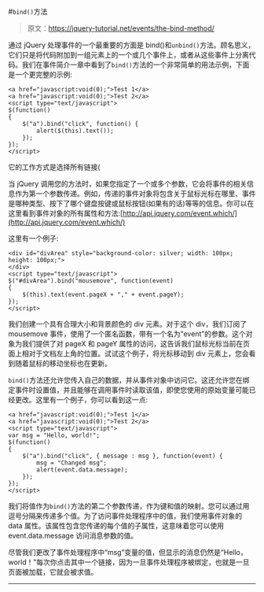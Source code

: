 #`bind()`方法

> 原文：<https://jquery-tutorial.net/events/the-bind-method/>

通过 jQuery 处理事件的一个最重要的方面是 bind()和`unbind()`方法。顾名思义，它们只是将代码附加到一组元素上的一个或几个事件上，或者从这些事件上分离代码。我们在事件简介一章中看到了`bind()`方法的一个非常简单的用法示例，下面是一个更完整的示例:

```
<a href="javascript:void(0);">Test 1</a>
<a href="javascript:void(0);">Test 2</a>
<script type="text/javascript">
$(function()
{
	$("a").bind("click", function() {
		alert($(this).text());
	});
});
</script>
```

它的工作方式是选择所有链接(

当 jQuery 调用您的方法时，如果您指定了一个或多个参数，它会将事件的相关信息作为第一个参数传递。例如，传递的事件对象将包含关于鼠标光标在哪里、事件是哪种类型、按下了哪个键盘按键或鼠标按钮(如果有的话)等等的信息。你可以在这里看到事件对象的所有属性和方法:[http://api.jquery.com/event.which/](http://api.jquery.com/event.which/)

这里有一个例子:

```
<div id="divArea" style="background-color: silver; width: 100px; height: 100px;">
</div>
<script type="text/javascript">
$("#divArea").bind("mousemove", function(event)
{
	$(this).text(event.pageX + "," + event.pageY);
});
</script>
```

<input type="hidden" name="IL_IN_ARTICLE">

我们创建一个具有合理大小和背景颜色的 div 元素。对于这个 div，我们订阅了 mousemove 事件，使用了一个匿名函数，带有一个名为“event”的参数。这个对象为我们提供了对 pageX 和 pageY 属性的访问，这告诉我们鼠标光标当前在页面上相对于文档左上角的位置。试试这个例子，将光标移动到 div 元素上，您会看到随着鼠标的移动坐标也在更新。

`bind()`方法还允许您传入自己的数据，并从事件对象中访问它。这还允许您在绑定事件时设置值，并且能够在调用事件时读取该值，即使您使用的原始变量可能已经更改。这里有一个例子，你可以看到这一点:

```
<a href="javascript:void(0);">Test 1</a>
<a href="javascript:void(0);">Test 2</a>
<script type="text/javascript">
var msg = "Hello, world!";
$(function()
{
	$("a").bind("click", { message : msg }, function(event) {
		msg = "Changed msg";
		alert(event.data.message);
	});
});
</script>
```

我们将值作为`bind()`方法的第二个参数传递，作为键和值的映射。您可以通过用逗号分隔来传递多个值。为了访问事件处理程序中的值，我们使用事件对象的 data 属性。该属性包含您传递的每个值的子属性，这意味着您可以使用 event.data.message 访问消息参数的值。

尽管我们更改了事件处理程序中“msg”变量的值，但显示的消息仍然是“Hello，world！”每次你点击其中一个链接，因为一旦事件处理程序被绑定，也就是一旦页面被加载，它就会被求值。

* * *